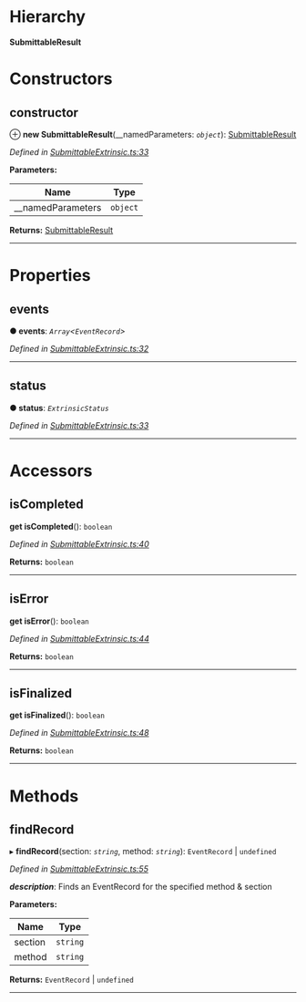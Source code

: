 

# Hierarchy

**SubmittableResult**

# Constructors

<a id="constructor"></a>

##  constructor

⊕ **new SubmittableResult**(__namedParameters: *`object`*): [SubmittableResult](_submittableextrinsic_.submittableresult.md)

*Defined in [SubmittableExtrinsic.ts:33](https://github.com/polkadot-js/api/blob/6f3c8f7/packages/api/src/SubmittableExtrinsic.ts#L33)*

**Parameters:**

| Name | Type |
| ------ | ------ |
| __namedParameters | `object` |

**Returns:** [SubmittableResult](_submittableextrinsic_.submittableresult.md)

___

# Properties

<a id="events"></a>

##  events

**● events**: *`Array`<`EventRecord`>*

*Defined in [SubmittableExtrinsic.ts:32](https://github.com/polkadot-js/api/blob/6f3c8f7/packages/api/src/SubmittableExtrinsic.ts#L32)*

___
<a id="status"></a>

##  status

**● status**: *`ExtrinsicStatus`*

*Defined in [SubmittableExtrinsic.ts:33](https://github.com/polkadot-js/api/blob/6f3c8f7/packages/api/src/SubmittableExtrinsic.ts#L33)*

___

# Accessors

<a id="iscompleted"></a>

##  isCompleted

**get isCompleted**(): `boolean`

*Defined in [SubmittableExtrinsic.ts:40](https://github.com/polkadot-js/api/blob/6f3c8f7/packages/api/src/SubmittableExtrinsic.ts#L40)*

**Returns:** `boolean`

___
<a id="iserror"></a>

##  isError

**get isError**(): `boolean`

*Defined in [SubmittableExtrinsic.ts:44](https://github.com/polkadot-js/api/blob/6f3c8f7/packages/api/src/SubmittableExtrinsic.ts#L44)*

**Returns:** `boolean`

___
<a id="isfinalized"></a>

##  isFinalized

**get isFinalized**(): `boolean`

*Defined in [SubmittableExtrinsic.ts:48](https://github.com/polkadot-js/api/blob/6f3c8f7/packages/api/src/SubmittableExtrinsic.ts#L48)*

**Returns:** `boolean`

___

# Methods

<a id="findrecord"></a>

##  findRecord

▸ **findRecord**(section: *`string`*, method: *`string`*): `EventRecord` \| `undefined`

*Defined in [SubmittableExtrinsic.ts:55](https://github.com/polkadot-js/api/blob/6f3c8f7/packages/api/src/SubmittableExtrinsic.ts#L55)*

*__description__*: Finds an EventRecord for the specified method & section

**Parameters:**

| Name | Type |
| ------ | ------ |
| section | `string` |
| method | `string` |

**Returns:** `EventRecord` \| `undefined`

___

